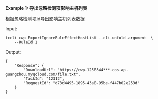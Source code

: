 **Example 1: 导出忽略检测项影响主机列表**

根据忽略检测项id导出影响主机列表数据

Input: 

```
tccli cwp ExportIgnoreRuleEffectHostList --cli-unfold-argument  \
    --RuleId 1
```

Output: 
```
{
    "Response": {
        "DownloadUrl": "https://cwp-1258344***.cos.ap-guangzhou.myqcloud.com/file.txt",
        "TaskId": "12312",
        "RequestId": "d73d4495-1895-43a8-95be-f447b02e253d"
    }
}
```

